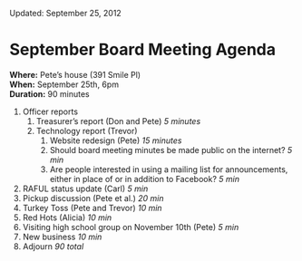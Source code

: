 Updated: September 25, 2012

# September Board Meeting Agenda

**Where:** Pete’s house (391 Smile Pl)  
**When:** September 25th, 6pm  
**Duration:** 90 minutes

1. Officer reports
    1. Treasurer’s report (Don and Pete) *5 minutes*
    1. Technology report (Trevor)
        1. Website redesign (Pete) *15 minutes*
        1. Should board meeting minutes be made public on the internet? *5 min*
        1. Are people interested in using a mailing list for announcements, either in place of or in addition to Facebook? *5 min*
1. RAFUL status update (Carl) *5 min*
1. Pickup discussion (Pete et al.) *20 min*
1. Turkey Toss (Pete and Trevor) *10 min*
1. Red Hots (Alicia) *10 min*
1. Visiting high school group on November 10th (Pete) *5 min*
1. New business *10 min*
1. Adjourn *90 total*
